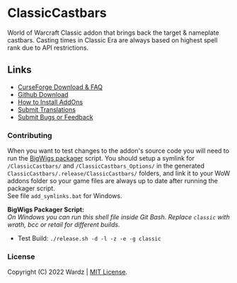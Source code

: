 # ClassicCastbars

World of Warcraft Classic addon that brings back the target & nameplate castbars. Casting times in Classic Era are always based on highest spell rank due to API restrictions.

## Links

- [CurseForge Download & FAQ](https://www.curseforge.com/wow/addons/classiccastbars)
- [Github Download](https://github.com/wardz/classiccastbars/releases)
- [How to Install AddOns](https://www.wowinterface.com/forums/faq.php?faq=install)
- [Submit Translations](https://www.curseforge.com/wow/addons/classiccastbars/localization)
- [Submit Bugs or Feedback](https://github.com/wardz/ClassicCastbars/issues)

### Contributing

When you want to test changes to the addon's source code you will need to run the [BigWigs packager](https://github.com/BigWigsMods/packager) script. You should setup a symlink for `/ClassicCastbars/` and `/ClassicCastbars_Options/` in the generated `ClassicCastbars/.release/ClassicCastbars/` folders, and link it to your WoW addons folder so your game files are always up to date after running the packager script.  
See file `add_symlinks.bat` for Windows.
  
**BigWigs Packager Script:**  
*On Windows you can run this shell file inside Git Bash. Replace `classic` with wrath, bcc or retail for different builds.*

- Test Build: `./release.sh -d -l -z -e -g classic`

### License

Copyright (C) 2022 Wardz | [MIT License](https://opensource.org/licenses/MIT).
